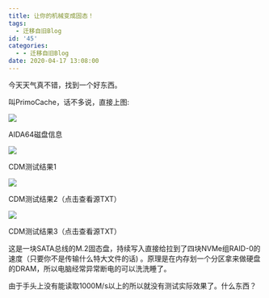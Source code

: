 ```yaml
---
title: 让你的机械变成固态！
tags:
  - 迁移自旧Blog
id: '45'
categories:
  - - 迁移自旧Blog
date: 2020-04-17 13:08:00
---
```


今天天气真不错，找到一个好东西。

叫PrimoCache，话不多说，直接上图:

[![](https://cdn.jsdelivr.net/gh/Yuameshi/blog-old@master/passages/20200417/aida64.jpg)](https://blog-old.han-han.xyz/passages/20200417/aida64.jpg)

AIDA64磁盘信息

![](https://cdn.jsdelivr.net/gh/Yuameshi/blog-old@master/passages/20200417/10151.jpg)

CDM测试结果1

[![](https://cdn.jsdelivr.net/gh/Yuameshi/blog-old@master/passages/20200417/10622.jpg)](https://cdn.jsdelivr.net/gh/Yuameshi/blog-old@master/passages/20200417/CDM_20200415163824.txt)

CDM测试结果2（点击查看源TXT）

[![](https://cdn.jsdelivr.net/gh/Yuameshi/blog-old@master/passages/20200417/10933.jpg)](https://cdn.jsdelivr.net/gh/Yuameshi/blog-old@master/passages/20200417/CDM_20200415153952.txt)

CDM测试结果3（点击查看源TXT）

这是一块SATA总线的M.2固态盘，持续写入直接给拉到了四块NVMe组RAID-0的速度（只要你不是传输什么特大文件的话) 。原理是在内存划一个分区拿来做硬盘的DRAM，所以电脑经常异常断电的可以洗洗睡了。

由于手头上没有能读取1000M/s以上的所以就没有测试实际效果了。什么东西？